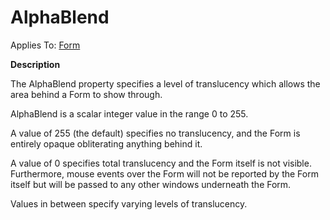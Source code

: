 




<h1 class="heading"><span class="name">AlphaBlend</span></h1>

Applies To: [Form](../a-z/form.md)


**Description**


The AlphaBlend property specifies a level of translucency which allows the
area behind a Form to show through.


AlphaBlend is a scalar integer value in the range 0 to 255.


A value of 255 (the default) specifies no translucency, and the Form is
entirely opaque obliterating anything behind it.


A value of 0 specifies total translucency and the Form itself is not visible.
Furthermore, mouse events over the Form will not be reported by the Form itself
but will be passed to any other windows underneath the Form.


Values in between specify varying levels of translucency.




